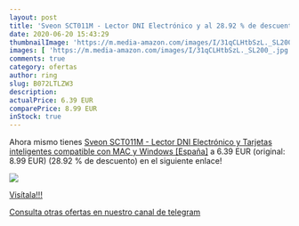 ```yaml
---
layout: post
title: 'Sveon SCT011M - Lector DNI Electrónico y al 28.92 % de descuento'
date: 2020-06-20 15:43:29
thumbnailImage: 'https://m.media-amazon.com/images/I/31qCLHtbSzL._SL200_.jpg'
images: [ 'https://m.media-amazon.com/images/I/31qCLHtbSzL._SL200_.jpg' ]
comments: true
category: ofertas
author: ring
slug: B072LTLZW3
description:
actualPrice: 6.39 EUR
comparePrice: 8.99 EUR
inStock: true
---
```


Ahora mismo tienes [Sveon SCT011M - Lector DNI Electrónico y Tarjetas inteligentes compatible con MAC y Windows [España]](https://www.amazon.com/dp/B072LTLZW3/?tag=redken08-20) a 6.39 EUR (original: 8.99 EUR) (28.92 %  de descuento) en el siguiente enlace!

[![](https://m.media-amazon.com/images/I/31qCLHtbSzL._SL200_.jpg)](https://www.amazon.com/dp/B072LTLZW3/?tag=redken08-20)

[Visítala!!!](https://www.amazon.com/dp/B072LTLZW3/?tag=redken08-20)

[Consulta otras ofertas en nuestro canal de telegram](https://t.me/s/ofertas25)

